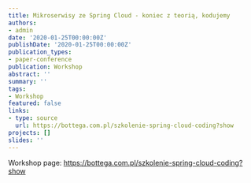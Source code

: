 ```yaml
---
title: Mikroserwisy ze Spring Cloud - koniec z teorią, kodujemy
authors:
- admin
date: '2020-01-25T00:00:00Z'
publishDate: '2020-01-25T00:00:00Z'
publication_types:
- paper-conference
publication: Workshop
abstract: ''
summary: ''
tags:
- Workshop
featured: false
links:
- type: source
  url: https://bottega.com.pl/szkolenie-spring-cloud-coding?show
projects: []
slides: ''
---
```


Workshop page: <https://bottega.com.pl/szkolenie-spring-cloud-coding?show>
